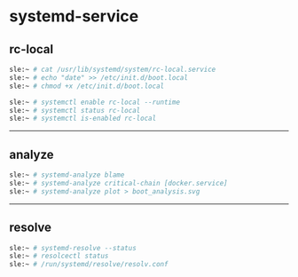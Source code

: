 # systemd-service

## rc-local

```bash
sle:~ # cat /usr/lib/systemd/system/rc-local.service
sle:~ # echo "date" >> /etc/init.d/boot.local
sle:~ # chmod +x /etc/init.d/boot.local

sle:~ # systemctl enable rc-local --runtime
sle:~ # systemctl status rc-local
sle:~ # systemctl is-enabled rc-local
```

---

## analyze

```bash
sle:~ # systemd-analyze blame
sle:~ # systemd-analyze critical-chain [docker.service]
sle:~ # systemd-analyze plot > boot_analysis.svg
```

---

## resolve

```bash
sle:~ # systemd-resolve --status
sle:~ # resolcectl status
sle:~ # /run/systemd/resolve/resolv.conf
```
